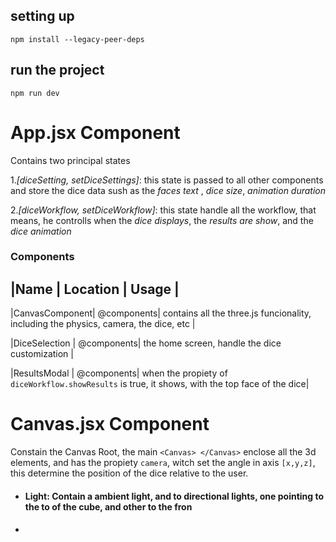 ## setting up
`npm install --legacy-peer-deps`

## run the project
`npm run dev`

# App.jsx Component

Contains two principal states
 
1.*[diceSetting, setDiceSettings]*: this state is passed to all other components and store the dice data sush as the _faces text_ , _dice size_, _animation duration_

2.*[diceWorkflow, setDiceWorkflow]*: this state handle all the workflow, that means, he controlls when the _dice displays_, the _results are show_, and the _dice animation_

### Components

|Name           | Location   | Usage                                                                                           |
--------------------------------------------------------------------------------------------------------------------------------
|CanvasComponent| @components| contains all the three.js funcionality, including the physics, camera, the dice, etc            |

|DiceSelection  | @components| the home screen, handle the dice customization                                                  | 

|ResultsModal   | @components| when the propiety of `diceWorkflow.showResults` is true, it shows, with the top face of the dice|


# Canvas.jsx Component

Constain the Canvas Root, the main `<Canvas> </Canvas>` enclose all the 3d elements, and has the propiety `camera`, 
witch set the angle in axis `[x,y,z]`, this determine the position of the dice relative to the user.

- #### Light: Contain a ambient light, and to directional lights, one pointing to the to of the cube, and other to the fron
- ####

